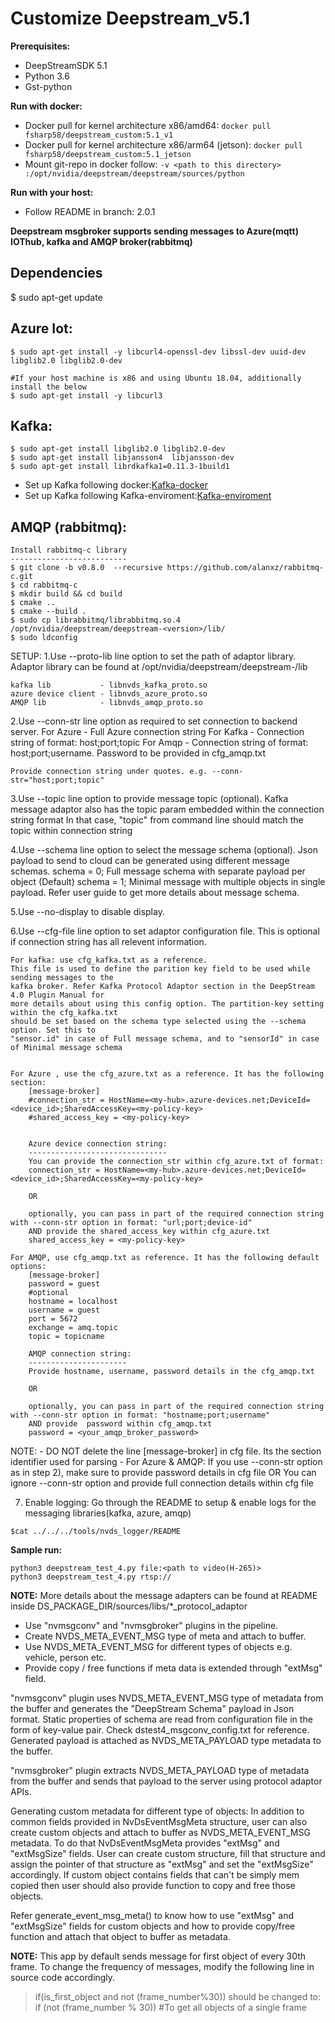 # Customize Deepstream_v5.1

**Prerequisites:**
- DeepStreamSDK 5.1
- Python 3.6
- Gst-python

**Run with docker:**
- Docker pull for kernel architecture x86/amd64: `docker pull fsharp58/deepstream_custom:5.1_v1`
- Docker pull for kernel architecture x86/arm64 (jetson): `docker pull fsharp58/deepstream_custom:5.1_jetson`
- Mount git-repo in docker follow: `-v <path to this directory> :/opt/nvidia/deepstream/deepstream/sources/python`

**Run with your host:**
- Follow README in branch: 2.0.1

**Deepstream msgbroker supports sending messages to Azure(mqtt) IOThub, kafka and AMQP broker(rabbitmq)**

**Dependencies**
------------
 $ sudo apt-get update

 Azure Iot:
 ----------
    $ sudo apt-get install -y libcurl4-openssl-dev libssl-dev uuid-dev libglib2.0 libglib2.0-dev

    #If your host machine is x86 and using Ubuntu 18.04, additionally install the below
    $ sudo apt-get install -y libcurl3


 Kafka:
 ------
    $ sudo apt-get install libglib2.0 libglib2.0-dev
    $ sudo apt-get install libjansson4  libjansson-dev
    $ sudo apt-get install librdkafka1=0.11.3-1build1

- Set up Kafka following docker:[Kafka-docker](https://forums.developer.nvidia.com/t/using-kafka-protocol-for-retrieving-data-from-a-deepstream-pipeline/67626/14)
- Set up Kafka following Kafka-enviroment:[Kafka-enviroment](https://kafka.apache.org/quickstart)

 AMQP (rabbitmq):
 ----------------
    Install rabbitmq-c library
    --------------------------
    $ git clone -b v0.8.0  --recursive https://github.com/alanxz/rabbitmq-c.git
    $ cd rabbitmq-c
    $ mkdir build && cd build
    $ cmake ..
    $ cmake --build .
    $ sudo cp librabbitmq/librabbitmq.so.4 /opt/nvidia/deepstream/deepstream-<version>/lib/
    $ sudo ldconfig

SETUP:
  1.Use --proto-lib line option to set the path of adaptor library.
    Adaptor library can be found at /opt/nvidia/deepstream/deepstream-<version>/lib

    kafka lib           - libnvds_kafka_proto.so
    azure device client - libnvds_azure_proto.so
    AMQP lib            - libnvds_amqp_proto.so

  2.Use --conn-str line option as required to set connection to backend server.
    For Azure           - Full Azure connection string
    For Kafka           - Connection string of format:  host;port;topic
    For Amqp            - Connection string of format:  host;port;username. Password to be provided in cfg_amqp.txt

    Provide connection string under quotes. e.g. --conn-str="host;port;topic"

  3.Use --topic line option to provide message topic (optional).
    Kafka message adaptor also has the topic param embedded within the connection string format
    In that case, "topic" from command line should match the topic within connection string

  4.Use --schema line option to select the message schema (optional).
    Json payload to send to cloud can be generated using different message schemas.
    schema = 0; Full message schema with separate payload per object (Default)
    schema = 1; Minimal message with multiple objects in single payload.
    Refer user guide to get more details about message schema.

  5.Use --no-display to disable display.

  6.Use --cfg-file line option to set adaptor configuration file.
    This is optional if connection string has all relevent information.

    For kafka: use cfg_kafka.txt as a reference.
    This file is used to define the parition key field to be used while sending messages to the
    kafka broker. Refer Kafka Protocol Adaptor section in the DeepStream 4.0 Plugin Manual for
    more details about using this config option. The partition-key setting within the cfg_kafka.txt
    should be set based on the schema type selected using the --schema option. Set this to
    "sensor.id" in case of Full message schema, and to "sensorId" in case of Minimal message schema


    For Azure , use the cfg_azure.txt as a reference. It has the following section:
        [message-broker]
        #connection_str = HostName=<my-hub>.azure-devices.net;DeviceId=<device_id>;SharedAccessKey=<my-policy-key>
        #shared_access_key = <my-policy-key>


        Azure device connection string:
        -------------------------------
        You can provide the connection_str within cfg_azure.txt of format:
        connection_str = HostName=<my-hub>.azure-devices.net;DeviceId=<device_id>;SharedAccessKey=<my-policy-key>

        OR

        optionally, you can pass in part of the required connection string with --conn-str option in format: "url;port;device-id"
        AND provide the shared_access_key within cfg_azure.txt
        shared_access_key = <my-policy-key>

    For AMQP, use cfg_amqp.txt as reference. It has the following default options:
        [message-broker]
        password = guest
        #optional
        hostname = localhost
        username = guest
        port = 5672
        exchange = amq.topic
        topic = topicname

        AMQP connection string:
        ----------------------
        Provide hostname, username, password details in the cfg_amqp.txt

        OR

        optionally, you can pass in part of the required connection string with --conn-str option in format: "hostname;port;username"
        AND provide  password within cfg_amqp.txt
        password = <your_amqp_broker_password>

  NOTE:
    - DO NOT delete the line [message-broker] in cfg file. Its the section identifier used for parsing
    - For Azure & AMQP:
        If you use --conn-str option as in step 2), make sure to provide password details in cfg file
        OR
        You can ignore --conn-str option and provide full connection details within cfg file

  7. Enable logging:
    Go through the README to setup & enable logs for the messaging libraries(kafka, azure, amqp)
        
    $cat ../../../tools/nvds_logger/README

**Sample run:**
```
python3 deepstream_test_4.py file:<path to video(H-265)> 
python3 deepstream_test_4.py rtsp:// 
```


**NOTE:** More details about the message adapters can be found at README inside DS_PACKAGE_DIR/sources/libs/*_protocol_adaptor


* Use "nvmsgconv" and "nvmsgbroker" plugins in the pipeline.
* Create NVDS_META_EVENT_MSG type of meta and attach to buffer.
* Use NVDS_META_EVENT_MSG for different types of objects e.g. vehicle, person etc.
* Provide copy / free functions if meta data is extended through "extMsg" field.

"nvmsgconv" plugin uses NVDS_META_EVENT_MSG type of metadata from the buffer
and generates the "DeepStream Schema" payload in Json format. Static properties
of schema are read from configuration file in the form of key-value pair.
Check dstest4_msgconv_config.txt for reference. Generated payload is attached
as NVDS_META_PAYLOAD type metadata to the buffer.

"nvmsgbroker" plugin extracts NVDS_META_PAYLOAD type of metadata from the buffer
and sends that payload to the server using protocol adaptor APIs.

Generating custom metadata for different type of objects:
In addition to common fields provided in NvDsEventMsgMeta structure, user can
also create custom objects and attach to buffer as NVDS_META_EVENT_MSG metadata.
To do that NvDsEventMsgMeta provides "extMsg" and "extMsgSize" fields. User can
create custom structure, fill that structure and assign the pointer of that
structure as "extMsg" and set the "extMsgSize" accordingly.
If custom object contains fields that can't be simply mem copied then user should
also provide function to copy and free those objects.

Refer generate_event_msg_meta() to know how to use "extMsg" and "extMsgSize"
fields for custom objects and how to provide copy/free function and attach that
object to buffer as metadata.

**NOTE:** This app by default sends message for first object of every 30th frame. To
change the frequency of messages, modify the following line in source code accordingly.
> if(is_first_object and not (frame_number%30)) should be changed to:
> if (not (frame_number % 30))  #To get all objects of a single frame

